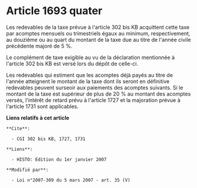 # Article 1693 quater

Les redevables de la taxe prévue à l'article 302 bis KB acquittent cette taxe par acomptes mensuels ou trimestriels égaux au
minimum, respectivement, au douzième ou au quart du montant de la taxe due au titre de l'année civile précédente majoré de 5
%.

Le complément de taxe exigible au vu de la déclaration mentionnée à l'article 302 bis KB est versé lors du dépôt de celle-ci.

Les redevables qui estiment que les acomptes déjà payés au titre de l'année atteignent le montant de la taxe dont ils seront
en définitive redevables peuvent surseoir aux paiements des acomptes suivants. Si le montant de la taxe est supérieur de plus
de 20 % au montant des acomptes versés, l'intérêt de retard prévu à l'article 1727 et la majoration prévue à l'article 1731
sont applicables.

**Liens relatifs à cet article**

	**Cite**:

	  - CGI 302 bis KB, 1727, 1731

	**Liens**:

	  - HISTO: Edition du 1er janvier 2007

	**Modifié par**:

	  - Loi n°2007-309 du 5 mars 2007 - art. 35 (V)
